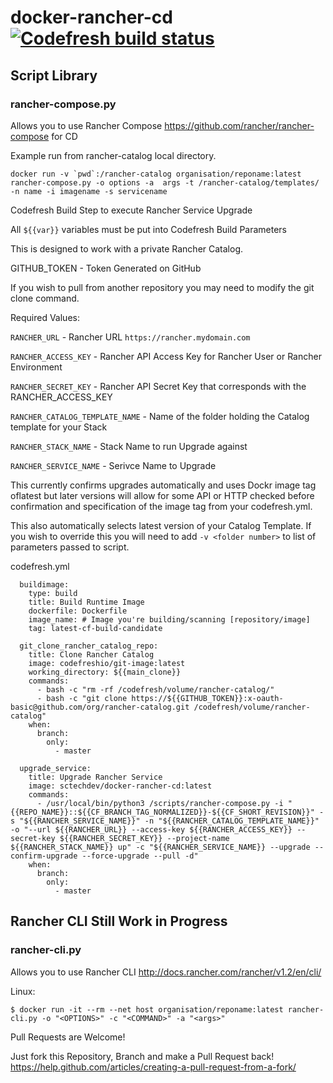 # docker-rancher-cd [![Codefresh build status]( https://g.codefresh.io/api/badges/build?repoOwner=SC-TechDev&repoName=docker-rancher-cd&branch=master&pipelineName=docker-rancher-cd&accountName=sctechdevservice&type=cf-1)]( https://g.codefresh.io/repositories/SC-TechDev/docker-rancher-cd/builds?filter=trigger:build;branch:master;service:59e6adc0b4ab380001f0a088~docker-rancher-cd)

## Script Library

### rancher-compose.py

Allows you to use Rancher Compose https://github.com/rancher/rancher-compose for CD

Example run from rancher-catalog local directory.

```console
docker run -v `pwd`:/rancher-catalog organisation/reponame:latest rancher-compose.py -o options -a  args -t /rancher-catalog/templates/ -n name -i imagename -s servicename
```

Codefresh Build Step to execute Rancher Service Upgrade

All `${{var}}` variables must be put into Codefresh Build Parameters

This is designed to work with a private Rancher Catalog.

GITHUB_TOKEN - Token Generated on GitHub

If you wish to pull from another repository you may need to modify the git clone command.

Required Values:

`RANCHER_URL` - Rancher URL `https://rancher.mydomain.com`

`RANCHER_ACCESS_KEY` - Rancher API Access Key for Rancher User or Rancher Environment

`RANCHER_SECRET_KEY` - Rancher API Secret Key that corresponds with the RANCHER_ACCESS_KEY

`RANCHER_CATALOG_TEMPLATE_NAME` - Name of the folder holding the Catalog template for your Stack

`RANCHER_STACK_NAME` - Stack Name to run Upgrade against 

`RANCHER_SERVICE_NAME` - Serivce Name to Upgrade

This currently confirms upgrades automatically and uses Dockr image tag oflatest but later versions will allow for some API or HTTP checked before confirmation and specification of the image tag from your codefresh.yml.

This also automatically selects latest version of your Catalog Template.  If you wish to override this you will need to add `-v <folder number>` to list of parameters passed to script.

codefresh.yml
```console
  buildimage:
    type: build
    title: Build Runtime Image
    dockerfile: Dockerfile
    image_name: # Image you're building/scanning [repository/image]
    tag: latest-cf-build-candidate

  git_clone_rancher_catalog_repo:
    title: Clone Rancher Catalog
    image: codefreshio/git-image:latest
    working_directory: ${{main_clone}}
    commands:
      - bash -c "rm -rf /codefresh/volume/rancher-catalog/"
      - bash -c "git clone https://${{GITHUB_TOKEN}}:x-oauth-basic@github.com/org/rancher-catalog.git /codefresh/volume/rancher-catalog"
    when:
      branch:
        only:
          - master

  upgrade_service:
    title: Upgrade Rancher Service
    image: sctechdev/docker-rancher-cd:latest
    commands:
      - /usr/local/bin/python3 /scripts/rancher-compose.py -i "{{REPO_NAME}}::${{CF_BRANCH_TAG_NORMALIZED}}-${{CF_SHORT_REVISION}}" -s "${{RANCHER_SERVICE_NAME}}" -n "${{RANCHER_CATALOG_TEMPLATE_NAME}}" -o "--url ${{RANCHER_URL}} --access-key ${{RANCHER_ACCESS_KEY}} --secret-key ${{RANCHER_SECRET_KEY}} --project-name ${{RANCHER_STACK_NAME}} up" -c "${{RANCHER_SERVICE_NAME}} --upgrade --confirm-upgrade --force-upgrade --pull -d"
    when:
      branch:
        only:
          - master
```

## Rancher CLI Still Work in Progress
### rancher-cli.py

Allows you to use Rancher CLI http://docs.rancher.com/rancher/v1.2/en/cli/

Linux:
```console
$ docker run -it --rm --net host organisation/reponame:latest rancher-cli.py -o "<OPTIONS>" -c "<COMMAND>" -a "<args>"
```

Pull Requests are Welcome!

Just fork this Repository, Branch and make a Pull Request back!
https://help.github.com/articles/creating-a-pull-request-from-a-fork/
